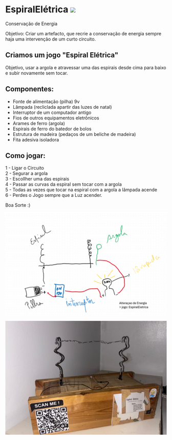 # EspiralElétrica <img src="https://raw.githubusercontent.com/MartinHeinz/MartinHeinz/master/wave.gif" width="30px">
Conservação de Energia

Objetivo:
Criar um artefacto, que recrie a conservação de energia sempre haja uma intervenção de um curto circuito.

## Criamos um jogo "Espiral Elétrica"

Objetivo, usar a argola e atravessar uma das espirais desde cima para baixo e subir novamente sem tocar.  


## Componentes:
- Fonte de alimentação (pilha) 9v  
- Lâmpada (recliclada apartir das luzes de natal)  
- Interruptor de um computador antigo  
- Fios de outros equipamentos eletrônicos  
- Arames de ferro (argola)  
- Espirais de ferro do batedor de bolos  
- Estrutura de madeira (pedaços de um beliche de madeira)  
- Fita adesiva isoladora  

## Como jogar:

1 - Ligar o Circuito  
2 - Segurar a argola  
3 - Escollher uma das espirais  
4 - Passar as curvas da espiral sem tocar com a argola  
5 - Todas as vezes que tocar na espiral com a argola a lâmpada acende  
6 - Perdes o Jogo sempre que a Luz acender.

Boa Sorte :) 


![esquema espiral eletrica](energiaeletrica.png)  

![foto post done](IMG-20250320-WA0020.jpg)
